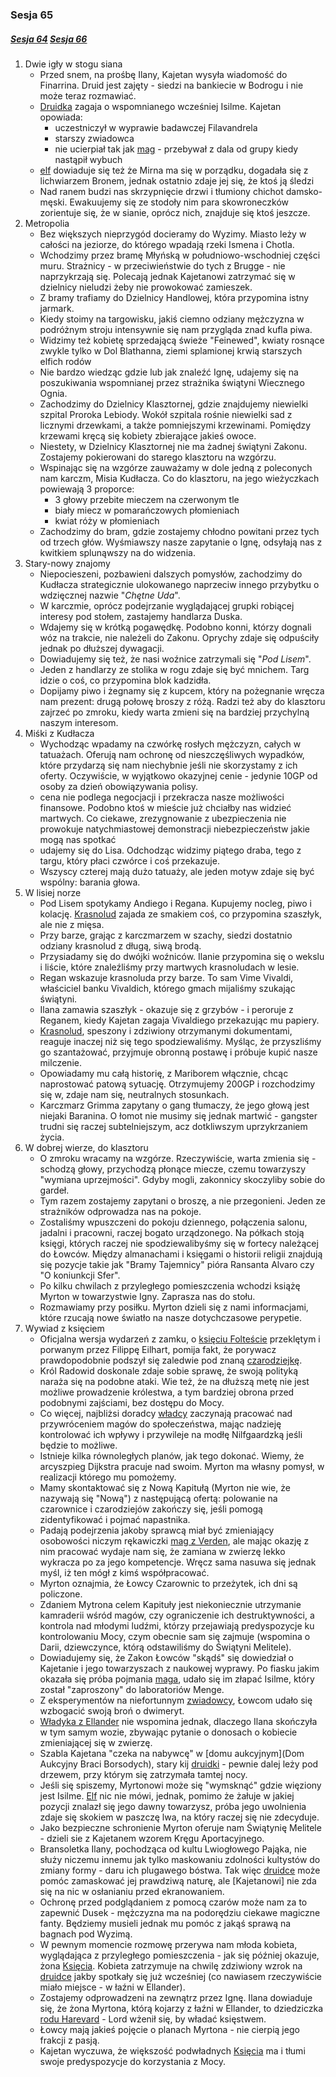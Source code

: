 ### Sesja 65
##### [Sesja 64](#sesja-064) [Sesja 66](#sesja-066)
1. Dwie igły w stogu siana
    - Przed snem, na prośbę Ilany, Kajetan wysyła wiadomość do Finarrina. Druid jest zajęty - siedzi na bankiecie w Bodrogu i nie może teraz rozmawiać.
    - [Druidka](Ilana) zagaja o wspomnianego wcześniej Isilme. Kajetan opowiada:
        + uczestniczył w wyprawie badawczej Filavandrela
        + starszy zwiadowca
        + nie ucierpiał tak jak [mag](Kajetan) - przebywał z dala od grupy kiedy nastąpił wybuch
    - [elf](Kajetan) dowiaduje się też że Mirna ma się w porządku, dogadała się z lichwiarzem Bronem, jednak ostatnio zdaje jej się, że ktoś ją śledzi
    - Nad ranem budzi nas skrzypnięcie drzwi i tłumiony chichot damsko-męski. Ewakuujemy się ze stodoły nim para skowroneczków zorientuje się, że w sianie, oprócz nich, znajduje się ktoś jeszcze.
2. Metropolia
    - Bez większych nieprzygód docieramy do Wyzimy. Miasto leży w całości na jeziorze, do którego wpadają rzeki Ismena i Chotla.
    - Wchodzimy przez bramę Młyńską w południowo-wschodniej części muru. Strażnicy - w przeciwieństwie do tych z Brugge - nie naprzykrzają się. Polecają jednak Kajetanowi zatrzymać się w dzielnicy nieludzi żeby nie prowokować zamieszek.
    - Z bramy trafiamy do Dzielnicy Handlowej, która przypomina istny jarmark.
    - Kiedy stoimy na targowisku, jakiś ciemno odziany mężczyzna w podróżnym stroju intensywnie się nam przygląda znad kufla piwa.
    - Widzimy też kobietę sprzedającą świeże "Feinewed", kwiaty rosnące zwykle tylko w Dol Blathanna, ziemi splamionej krwią starszych elfich rodów
    - Nie bardzo wiedząc gdzie lub jak znaleźć Ignę, udajemy się na poszukiwania wspomnianej przez strażnika świątyni Wiecznego Ognia.
    - Zachodzimy do Dzielnicy Klasztornej, gdzie znajdujemy niewielki szpital Proroka Lebiody. Wokół szpitala rośnie niewielki sad z licznymi drzewkami, a także pomniejszymi krzewinami. Pomiędzy krzewami kręcą się kobiety zbierające jakieś owoce.
    - Niestety, w Dzielnicy Klasztornej nie ma żadnej świątyni Zakonu. Zostajemy pokierowani do starego klasztoru na wzgórzu.
    - Wspinając się na wzgórze zauważamy w dole jedną z poleconych nam karczm, Misia Kudłacza. Co do klasztoru, na jego wieżyczkach powiewają 3 proporce:
        + 3 głowy przebite mieczem na czerwonym tle
        + biały miecz w pomarańczowych płomieniach
        + kwiat róży w płomieniach
    - Zachodzimy do bram, gdzie zostajemy chłodno powitani przez tych od trzech głów. Wyśmiawszy nasze zapytanie o Ignę, odsyłają nas z kwitkiem splunąwszy na do widzenia.
3. Stary-nowy znajomy
    - Niepocieszeni, pozbawieni dalszych pomysłów, zachodzimy do Kudłacza strategicznie ulokowanego naprzeciw innego przybytku o wdzięcznej nazwie "_Chętne Uda_".
    - W karczmie, oprócz podejrzanie wyglądającej grupki robiącej interesy pod stołem, zastajemy handlarza Duska.
    - Wdajemy się w krótką pogawędkę. Podobno konni, którzy dognali wóz na trakcie, nie należeli do Zakonu. Oprychy zdaje się odpuściły jednak po dłuższej dywagacji.
    - Dowiadujemy się też, że nasi woźnice zatrzymali się "_Pod Lisem_".
    - Jeden z handlarzy ze stolika w rogu zdaje się być mnichem. Targ idzie o coś, co przypomina blok kadzidła.
    - Dopijamy piwo i żegnamy się z kupcem, który na pożegnanie wręcza nam prezent: drugą połowę broszy z różą. Radzi też aby do klasztoru zajrzeć po zmroku, kiedy warta zmieni się na bardziej przychylną naszym interesom.
4. Miśki z Kudłacza
    - Wychodząc wpadamy na czwórkę rosłych mężczyzn, całych w tatuażach. Oferują nam ochronę od nieszczęśliwych wypadków, które przydarzą się nam niechybnie jeśli nie skorzystamy z ich oferty. Oczywiście, w wyjątkowo okazyjnej cenie - jedynie 10GP od osoby za dzień obowiązywania polisy.
    - cena nie podlega negocjacji i przekracza nasze możliwości finansowe. Podobno ktoś w mieście już chciałby nas widzieć martwych. Co ciekawe, zrezygnowanie z ubezpieczenia nie prowokuje natychmiastowej demonstracji niebezpieczeństw jakie mogą nas spotkać
    - udajemy się do Lisa. Odchodząc widzimy piątego draba, tego z targu, który płaci czwórce i coś przekazuje.
    - Wszyscy czterej mają dużo tatuaży, ale jeden motyw zdaje się być wspólny: barania głowa.
5. W lisiej norze
    - Pod Lisem spotykamy Andiego i Regana. Kupujemy nocleg, piwo i kolację. [Krasnolud](Regan) zajada ze smakiem coś, co przypomina szaszłyk, ale nie z mięsa.
    - Przy barze, grając z karczmarzem w szachy, siedzi dostatnio odziany krasnolud z długą, siwą brodą.
    - Przysiadamy się do dwójki woźniców. Ilanie przypomina się o wekslu i liście, które znaleźliśmy przy martwych krasnoludach w lesie.
    - Regan wskazuje krasnoluda przy barze. To sam Vime Vivaldi, właściciel banku Vivaldich, którego gmach mijaliśmy szukając świątyni.
    - Ilana zamawia szaszłyk - okazuje się z grzybów - i peroruje z Reganem, kiedy Kajetan zagaja Vivaldiego przekazując mu papiery.
    - [Krasnolud](Vivaldi), speszony i zdziwiony otrzymanymi dokumentami, reaguje inaczej niż się tego spodziewaliśmy. Myśląc, że przyszliśmy go szantażować, przyjmuje obronną postawę i próbuje kupić nasze milczenie.
    - Opowiadamy mu całą historię, z Mariborem włącznie, chcąc naprostować patową sytuację. Otrzymujemy 200GP i rozchodzimy się w, zdaje nam się, neutralnych stosunkach.
    - Karczmarz Grimma zapytany o gang tłumaczy, że jego głową jest niejaki Baranina. O łomot nie musimy się jednak martwić - gangster trudni się raczej subtelniejszym, acz dotkliwszym uprzykrzaniem życia.
6. W dobrej wierze, do klasztoru
    - O zmroku wracamy na wzgórze. Rzeczywiście, warta zmienia się - schodzą głowy, przychodzą płonące miecze, czemu towarzyszy "wymiana uprzejmości". Gdyby mogli, zakonnicy skoczyliby sobie do gardeł.
    - Tym razem zostajemy zapytani o broszę, a nie przegonieni. Jeden ze strażników odprowadza nas na pokoje.
    - Zostaliśmy wpuszczeni do pokoju dziennego, połączenia salonu, jadalni i pracowni, raczej bogato urządzonego. Na półkach stoją księgi, których raczej nie spodziewalibyśmy się w fortecy należącej do Łowców. Między almanachami i księgami o historii religii znajdują się pozycje takie jak "Bramy Tajemnicy" pióra Ransanta Alvaro czy "O koniunkcji Sfer".
    - Po kilku chwilach z przyległego pomieszczenia wchodzi książę Myrton w towarzystwie Igny. Zaprasza nas do stołu.
    - Rozmawiamy przy posiłku. Myrton dzieli się z nami informacjami, które rzucają nowe światło na nasze dotychczasowe perypetie.
5. Wywiad z księciem
    - Oficjalna wersja wydarzeń z zamku, o [księciu Folteście](Foltest) przeklętym i porwanym przez Filippę Eilhart, pomija fakt, że porywacz prawdopodobnie podszył się zaledwie pod znaną [czarodziejkę](Filippa).
    - Król Radowid doskonale zdaje sobie sprawę, że swoją polityką naraża się na podobne ataki. Wie też, że na dłuższą metę nie jest możliwe prowadzenie królestwa, a tym bardziej obrona przed podobnymi zajściami, bez dostępu do Mocy.
    - Co więcej, najbliżsi doradcy [władcy](Radowid) zaczynają pracować nad przywróceniem magów do społeczeństwa, mając nadzieję kontrolować ich wpływy i przywileje na modłę Nilfgaardzką jeśli będzie to możliwe.
    - Istnieje kilka równoległych planów, jak tego dokonać. Wiemy, że arcyszpieg Dijkstra pracuje nad swoim. Myrton ma własny pomysł, w realizacji którego mu pomożemy.
    - Mamy skontaktować się z Nową Kapitułą (Myrton nie wie, że nazywają się "Nową") z następującą ofertą: polowanie na czarownice i czarodziejów zakończy się, jeśli pomogą zidentyfikować i pojmać napastnika.
    - Padają podejrzenia jakoby sprawcą miał być zmieniający osobowości niczym rękawiczki [mag z Verden](Lars), ale mając okazję z nim pracować wydaje nam się, że zamiana w zwierzę lekko wykracza po za jego kompetencje. Wręcz sama nasuwa się jednak myśl, iż ten mógł z kimś współpracować.
    - Myrton oznajmia, że Łowcy Czarownic to przeżytek, ich dni są policzone.
    - Zdaniem Mytrona celem Kapituły jest niekoniecznie utrzymanie kamraderii wśród magów, czy ograniczenie ich destruktywności, a kontrola nad młodymi ludźmi, którzy przejawiają predyspozycje ku kontrolowaniu Mocy, czym obecnie sam się zajmuje (wspomina o Darii, dziewczynce, którą odstawiliśmy do Świątyni Melitele).
    - Dowiadujemy się, że Zakon Łowców "skądś" się dowiedział o Kajetanie i jego towarzyszach z naukowej wyprawy. Po fiasku jakim okazała się próba pojmania [maga](Kajetan), udało się im złapać Isilme, który został "zaproszony" do laboratoriów Menge.
    - Z eksperymentów na niefortunnym [zwiadowcy](Isilme), Łowcom udało się wzbogacić swoją broń o dwimeryt.
    - [Władyka z Ellander](Myrton) nie wspomina jednak, dlaczego Ilana skończyła w tym samym wozie, zbywając pytanie o donosach o kobiecie zmieniającej się w zwierzę.
    - Szabla Kajetana "czeka na nabywcę" w [domu aukcyjnym](Dom Aukcyjny Braci Borsodych), stary kij [druidki](Ilana) - pewnie dalej leży pod drzewem, przy którym się zatrzymała tamtej nocy.
    - Jeśli się spiszemy, Myrtonowi może się "wymsknąć" gdzie więziony jest Isilme. [Elf](Kajetan) nic nie mówi, jednak, pomimo że żałuje w jakiej pozycji znalazł się jego dawny towarzysz, próba jego uwolnienia zdaje się skokiem w paszczę lwa, na który raczej się nie zdecyduje.
    - Jako bezpieczne schronienie Myrton oferuje nam Świątynię Melitele - dzieli sie z Kajetanem wzorem Kręgu Aportacyjnego.
    - Bransoletka Ilany, pochodząca od kultu Lwiogłowego Pająka, nie służy niczemu innemu jak tylko maskowaniu zdolności kultystów do zmiany formy - daru ich plugawego bóstwa. Tak więc [druidce](Ilana) może pomóc zamaskować jej prawdziwą naturę, ale [Kajetanowi] nie zda się na nic w osłanianiu przed ekranowaniem.
    - Ochronę przed podglądaniem z pomocą czarów może nam za to zapewnić Dusek - mężczyzna ma na podorędziu ciekawe magiczne fanty. Będziemy musieli jednak mu pomóc z jakąś sprawą na bagnach pod Wyzimą.
    - W pewnym momencie rozmowę przerywa nam młoda kobieta, wyglądająca z przyległego pomieszczenia - jak się później okazuje, żona [Księcia](Myrton). Kobieta zatrzymuje na chwilę zdziwiony wzrok na [druidce](Ilana) jakby spotkały się już wcześniej (co nawiasem rzeczywiście miało miejsce - w łaźni w Ellander).
    - Zostajemy odprowadzeni na zewnątrz przez Ignę. Ilana dowiaduje się, że żona Myrtona, którą kojarzy z łaźni w Ellander, to dziedziczka [rodu Harevard](Harevard) - Lord wżenił się, by władać księstwem.
    - Łowcy mają jakieś pojęcie o planach Myrtona - nie cierpią jego frakcji z pasją.
    - Kajetan wyczuwa, że większość podwładnych [Księcia](Myrton) ma i tłumi swoje predyspozycje do korzystania z Mocy.